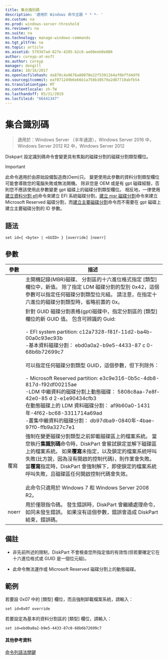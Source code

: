 ```yaml
---
title: 集合識別碼
description: '適用於 Windows 命令主題 * * *- '
ms.custom: na
ms.prod: windows-server-threshold
ms.reviewer: na
ms.suite: na
ms.technology: manage-windows-commands
ms.tgt_pltfrm: na
ms.topic: article
ms.assetid: 5793d7ad-827e-4285-b2c6-ae60eeb0e886
author: coreyp-at-msft
ms.author: coreyp
manager: dongill
ms.date: 10/16/2017
ms.openlocfilehash: da870c4a9676a08070e22f5391164af0bffd4df0
ms.sourcegitcommit: eaf071249b6eb6b1a758b38579a2d87710abfb54
ms.translationtype: MT
ms.contentlocale: zh-TW
ms.lasthandoff: 05/31/2019
ms.locfileid: "66441347"
---
```

# <a name="set-id"></a>集合識別碼

>適用於：Windows Server （半年通道），Windows Server 2016 中，Windows Server 2012 R2 中，Windows Server 2012

Diskpart 設定識別碼命令會變更具有焦點的磁碟分割的磁碟分割類型欄位。  
  
> [!IMPORTANT]  
> 此命令適用於由原始設備製造商\(Oem\)只。 變更使用此參數的資料分割類型欄位可能會導致您的電腦失敗或無法開機。 除非您是 OEM 或是有 gpt 磁碟經驗，否則您不應該使用此參數變更 gpt 磁碟上的磁碟分割類型欄位。 相反地，一律使用[建立資料分割 efi](create-partition-efi.md)命令來建立 EFI 系統磁碟分割，[建立 msr 磁碟分割](create-partition-msr.md)命令來建立 Microsoft Reserved 磁碟分割，而[建立主要磁碟分割](create-partition-primary.md)命令而不需要在 gpt 磁碟上建立主要磁碟分割的 ID 參數。  
  
  
  
## <a name="syntax"></a>語法  
  
```  
set id={ <byte> | <GUID> } [override] [noerr]  
```  
  
## <a name="parameters"></a>參數  
  
| 參數 |                                                                                                                                                                                                                                                                                                                                                                   描述                                                                                                                                                                                                                                                                                                                                                                   |
|-----------|-------------------------------------------------------------------------------------------------------------------------------------------------------------------------------------------------------------------------------------------------------------------------------------------------------------------------------------------------------------------------------------------------------------------------------------------------------------------------------------------------------------------------------------------------------------------------------------------------------------------------------------------------------------------------------------------------------------------------------------------------|
|  <byte>   |                                                                                                                                                                                                       主開機記錄\(MBR\)磁碟、 分割區的十六進位格式指定 [類型] 欄位中，新值。 除了指定 LDM 磁碟分割的型別 0x42，這個參數可以指定任何磁碟分割類型位元組。 請注意，在指定十六進位的磁碟分割類型時，省略前置的 0x。                                                                                                                                                                                                       |
|  <GUID>   | 針對 GUID 磁碟分割表格\(gpt\)磁碟中，指定分割區的 [類型] 欄位的新 GUID 值。 包含可辨識的 Guid:<br /><br />-   EFI system partition: c12a7328\-f81f\-11d2\-ba4b\-00a0c93ec93b<br />-基本資料磁碟分割： ebd0a0a2\-b9e5\-4433\-87 c 0\-68b6b72699c7<br /><br />可以指定任何磁碟分割類型 GUID，這個參數，但下列除外：<br /><br />-   Microsoft Reserved partition: e3c9e316\-0b5c\-4db8\-817d\-f92df00215ae<br />-LDM 中繼資料的磁碟分割上動態磁碟： 5808c8aa\-7e8f\-42e0\-85 d 2\-e1e90434cfb3<br />在動態磁碟上的 LDM 資料磁碟分割： af9b60a0\-1431年\-4f62\-bc68\-3311714a69ad<br />-叢集中繼資料的磁碟分割： db97dba9\-0840年\-4bae\-97f0\-ffb9a327c7e1 |
| 覆寫  |                                                                強制在變更磁碟分割類型之前卸載磁碟區上的檔案系統。 當您執行**集識別碼**命令時，DiskPart 會嘗試鎖定並解下磁碟區上的檔案系統。 如果**覆寫**未指定，以及鎖定的檔案系統呼叫失敗\(比方說，因為沒有開啟的控制代碼\)，則作業會失敗。 當**覆寫**指定時，DiskPart 會強制解下，即使鎖定的檔案系統呼叫失敗，且磁碟區任何開啟控制代碼會失效。<br /><br />此命令只適用於 Windows 7 和 Windows Server 2008 R2。                                                                 |
|   noerr   |                                                                                                                                                                                                                                                                    用於僅限指令碼。 發生錯誤時，DiskPart 會繼續處理命令，如同未發生錯誤。 如果沒有這個參數，錯誤會造成 DiskPart 結束，錯誤碼。                                                                                                                                                                                                                                                                    |
  
## <a name="remarks"></a>備註  
  
-   非先前所述的限制，DiskPart 不會檢查您所指定值的有效性\(但若要確定它在十六進位格式或 GUID 是一個位元組\)。  
  
-   此命令無法運作或 Microsoft Reserved 磁碟分割上的動態磁碟。  
  
## <a name="BKMK_examples"></a>範例  
若要設 0x07 中的 [類型] 欄位，而且強制卸載檔案系統，請輸入：  
  
```  
set id=0x07 override  
```  
  
若要設定為基本的資料分割區的 [類型] 欄位，請輸入：  
  
```  
set id=ebd0a0a2-b9e5-4433-87c0-68b6b72699c7  
```  
  
#### <a name="additional-references"></a>其他參考資料  
[命令列語法關鍵](command-line-syntax-key.md)  
  

  

